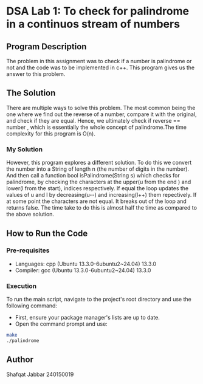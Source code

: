 # DSA Lab 1: To check for palindrome in a continuos stream of numbers

## Program Description
The problem in this assignment was to check if a number is palindrome or not and the code was to be implemented in c++. This program gives us the answer to this problem.

## The Solution
There are multiple ways to solve this problem. The most common being the one where we find out the reverse of a number, compare it with the original, and check if they are equal. Hence, we ultimately check if reverse == number , which is essentially the whole concept of palindrome.The time complexity for this program is O(n). 
### My Solution
However, this program explores a different solution. To do this we convert the number into a String of length n (the number of digits in the number). And then call a function bool isPalindrome(String s) which checks for palindrome, by checking the characters at the upper(u from the end ) and lower(l from the start), indices respectively. If equal the loop updates the values of u and l by decreasing(u--) and increasing(l++) them repectively. If at some point the characters are not equal. It breaks out of the loop and returns false. The time take to do this is almost half the time as compared to the above solution.

## How to Run the Code

### Pre-requisites
- Languages: cpp (Ubuntu 13.3.0-6ubuntu2~24.04) 13.3.0
- Compiler: gcc (Ubuntu 13.3.0-6ubuntu2~24.04) 13.3.0

### Execution
To run the main script, navigate to the project's root directory and use the following command:
- First, ensure your package manager's lists are up to date.
- Open the command prompt and use:

```bash
make
./palindrome
```

## Author
Shafqat Jabbar
240150019